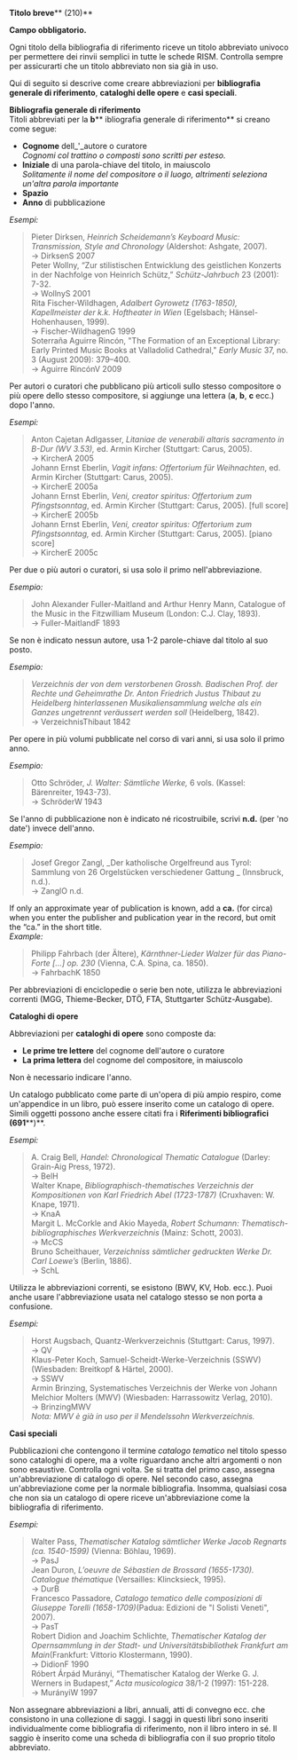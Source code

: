 **Titolo breve****  (210)**

**Campo obbligatorio.**

Ogni titolo della bibliografia di riferimento riceve un titolo abbreviato univoco per permettere dei rinvii semplici in tutte le schede RISM. Controlla sempre per assicurarti che un titolo abbreviato non sia già in uso.   
  
Qui di seguito si descrive come creare abbreviazioni per **bibliografia generale di riferimento**, **cataloghi delle opere** e **casi speciali**.

**Bibliografia generale di riferimento**  
Titoli abbreviati per la **b**** ibliografia generale di riferimento** si creano come segue:

- **Cognome** dell_'_autore o curatore  
_Cognomi col trattino o composti sono scritti per esteso._  
- **Iniziale** di una parola-chiave del titolo, in maiuscolo  
_Solitamente il nome del compositore o il luogo, altrimenti seleziona un'altra parola importante_  
- **Spazio**
- **Anno** di pubblicazione

_Esempi:_

> Pieter Dirksen, _Heinrich Scheidemann’s Keyboard Music: Transmission, Style and Chronology_ (Aldershot: Ashgate, 2007).  
>             → DirksenS 2007  
> Peter Wollny, “Zur stilistischen Entwicklung des geistlichen Konzerts in der Nachfolge von Heinrich Schütz,” _Schütz-Jahrbuch_ 23 (2001): 7-32.  
>             → WollnyS 2001  
> Rita Fischer-Wildhagen, _Adalbert Gyrowetz (1763-1850), Kapellmeister der k.k. Hoftheater in Wien_ (Egelsbach; Hänsel-Hohenhausen, 1999).  
>             → Fischer-WildhagenG 1999  
> Soterraña Aguirre Rincón, "The Formation of an Exceptional Library: Early Printed Music Books at Valladolid Cathedral," _Early Music_ 37, no. 3 (August 2009): 379–400.  
>             → Aguirre RincónV 2009

  
Per autori o curatori che pubblicano più articoli sullo stesso compositore o più opere dello stesso compositore, si aggiunge una lettera (**a**, **b**, **c** ecc.) dopo l'anno.  
  
_Esempi:_  
  

> Anton Cajetan Adlgasser, _Litaniae de venerabili altaris sacramento in B-Dur (WV 3.53),_ ed. Armin Kircher (Stuttgart: Carus, 2005).  
>             → KircherA 2005  
> Johann Ernst Eberlin, _Vagit infans: Offertorium für Weihnachten_, ed. Armin Kircher (Stuttgart: Carus, 2005).  
>             → KircherE 2005a  
> Johann Ernst Eberlin, _Veni, creator spiritus: Offertorium zum Pfingstsonntag_, ed. Armin Kircher (Stuttgart: Carus, 2005). [full score]  
>             → KircherE 2005b  
> Johann Ernst Eberlin, _Veni, creator spiritus: Offertorium zum Pfingstsonntag,_ ed. Armin Kircher (Stuttgart: Carus, 2005). [piano score]  
>             → KircherE 2005c

  
Per due o più autori o curatori, si usa solo il primo nell'abbreviazione.  
  
_Esempio:_  

> John Alexander Fuller-Maitland and Arthur Henry Mann, Catalogue of the Music in the Fitzwilliam Museum (London: C.J. Clay, 1893).  
>             → Fuller-MaitlandF 1893

  
Se non è indicato nessun autore, usa 1-2 parole-chiave dal titolo al suo posto.  
  
_Esempio:_

> _Verzeichnis der von dem verstorbenen Grossh. Badischen Prof. der Rechte und Geheimrathe Dr. Anton Friedrich Justus Thibaut zu Heidelberg hinterlassenen Musikaliensammlung welche als ein Ganzes ungetrennt veräussert werden soll_ (Heidelberg, 1842).  
>             → VerzeichnisThibaut 1842

  

Per opere in più volumi pubblicate nel corso di vari anni, si usa solo il primo anno.

_Esempio:_

> Otto Schröder, _J. Walter: Sämtliche Werke,_ 6 vols. (Kassel: Bärenreiter, 1943-73).  
>             → SchröderW 1943

Se l'anno di pubblicazione non è indicato né ricostruibile, scrivi **n.d.** (per 'no date') invece dell'anno.

_Esempio:_

> Josef Gregor Zangl, _Der katholische Orgelfreund aus Tyrol: Sammlung von 26 Orgelstücken verschiedener Gattung _ (Innsbruck, n.d.).  
>             → ZanglO n.d.

  
If only an approximate year of publication is known, add a **ca.** (for circa) when you enter the publisher and publication year in the record, but omit the “ca.” in the short title.  
_Example:_  

> Philipp Fahrbach (der Ältere), _Kärnthner-Lieder Walzer für das Piano-Forte [...] op. 230_ (Vienna, C.A. Spina, ca. 1850).  
>             → FahrbachK 1850

Per abbreviazioni di enciclopedie o serie ben note, utilizza le abbreviazioni correnti (MGG, Thieme-Becker, DTÖ, FTA, Stuttgarter Schütz-Ausgabe).

 

**Cataloghi di opere**

Abbreviazioni per **cataloghi di opere** sono composte da:

- **Le prime tre lettere** del cognome dell'autore o curatore
- **La prima lettera** del cognome del compositore, in maiuscolo

Non è necessario indicare l'anno.

Un catalogo pubblicato come parte di un'opera di più ampio respiro, come un'appendice in un libro, può essere inserito come un catalogo di opere. Simili oggetti possono anche essere citati fra i  **Riferimenti bibliografici**  **(691****)**. 

_Esempi:_

> A. Craig Bell, _Handel: Chronological Thematic Catalogue_ (Darley: Grain-Aig Press, 1972).  
>             → BelH  
> Walter Knape, _Bibliographisch-thematisches Verzeichnis der Kompositionen von Karl Friedrich Abel (1723-1787)_ (Cruxhaven: W. Knape, 1971).  
>             → KnaA  
> Margit L. McCorkle and Akio Mayeda, _Robert Schumann: Thematisch-bibliographisches Werkverzeichnis_ (Mainz: Schott, 2003).  
>             → McCS  
> Bruno Scheithauer, _Verzeichniss sämtlicher gedruckten Werke Dr. Carl Loewe’s_ (Berlin, 1886).  
>          → SchL

Utilizza le abbreviazioni correnti, se esistono (BWV, KV, Hob. ecc.). Puoi anche usare l'abbreviazione usata nel catalogo stesso se non porta a confusione.    
  
_Esempi:_  

> Horst Augsbach, Quantz-Werkverzeichnis (Stuttgart: Carus, 1997).  
>            → QV  
> Klaus-Peter Koch, Samuel-Scheidt-Werke-Verzeichnis (SSWV) (Wiesbaden: Breitkopf & Härtel, 2000).  
>            → SSWV  
> Armin Brinzing,  Systematisches Verzeichnis der Werke von Johann Melchior Molters (MWV) (Wiesbaden: Harrassowitz Verlag, 2010).  
>            → BrinzingMWV  
>                _Nota: MWV è già in uso per il Mendelssohn Werkverzeichnis._

 

  

**Casi speciali**

Pubblicazioni che contengono il termine _catalogo tematico_ nel titolo spesso sono cataloghi di opere, ma a volte riguardano anche altri argomenti o non sono esaustive. Controlla ogni volta. Se si tratta del primo caso, assegna un'abbreviazione di catalogo di opere. Nel secondo caso, assegna un'abbreviazione come per la normale bibliografia. Insomma, qualsiasi cosa che non sia un catalogo di opere riceve un'abbreviazione come la bibliografia di riferimento. 

_Esempi:_

> Walter Pass, _Thematischer Katalog sämtlicher Werke Jacob Regnarts (ca. 1540-1599)_ (Vienna: Böhlau, 1969).  
>             → PasJ  
> Jean Duron, _L’oeuvre de Sébastien de Brossard (1655-1730). Catalogue thématique_ (Versailles: Klincksieck, 1995).  
>             → DurB  
> Francesco Passadore, _Catalogo tematico delle composizioni di Giuseppe Torelli (1658-1709)_(Padua: Edizioni de "I Solisti Veneti", 2007).  
>             → PasT  
> Robert Didion and Joachim Schlichte, _Thematischer Katalog der Opernsammlung in der Stadt- und Universitätsbibliothek Frankfurt am Main_(Frankfurt: Vittorio Klostermann, 1990).  
>             → DidionF 1990  
> Róbert Árpád Murányi, “Thematischer Katalog der Werke G. J. Werners in Budapest,” _Acta musicologica_ 38/1-2 (1997): 151-228.  
>             → MurányiW 1997 

Non assegnare abbreviazioni a libri, annuali, atti di convegno ecc. che consistono in una collezione di saggi. I saggi in questi libri sono inseriti individualmente come bibliografia di riferimento, non il libro intero in sé. Il saggio è inserito come una scheda di bibliografia con il suo proprio titolo abbreviato. 